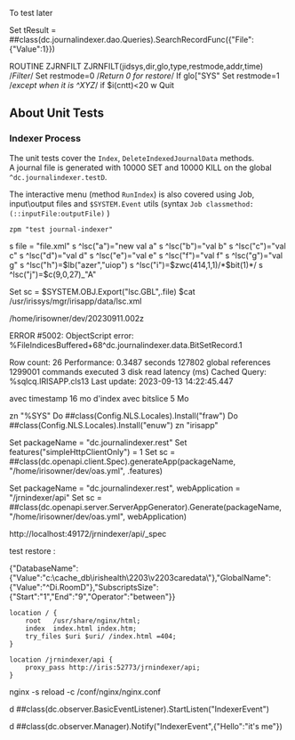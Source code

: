 To test later

Set tResult = ##class(dc.journalindexer.dao.Queries).SearchRecordFunc({"File":{"Value":1}})



ROUTINE ZJRNFILT
ZJRNFILT(jidsys,dir,glo,type,restmode,addr,time)    /*Filter*/
    Set restmode=0                                  /*Return 0 for restore*/
    If glo["SYS" Set restmode=1                     /*except when it is ^XYZ*/
    if $i(cntt)<20 w
    Quit


## About Unit Tests

### Indexer Process

The unit tests cover the `Index`, `DeleteIndexedJournalData` methods.  
A journal file is generated with 10000 SET and 10000 KILL on the global `^dc.journalindexer.testD`.  

The interactive menu (method `RunIndex`) is also covered using Job, input\output files and `$SYSTEM.Event` utils (syntax `Job classmethod:(::inputFile:outputFile)` )


```objectscript
zpm "test journal-indexer"
```

s file = "file.xml"
s ^lsc("a")="new val a"
s ^lsc("b")="val b"
s ^lsc("c")="val c"
s ^lsc("d")="val d"
s ^lsc("e")="val e"
s ^lsc("f")="val f"
s ^lsc("g")="val g"
s ^lsc("h")=$lb("azer","uiop")
s ^lsc("i")=$zwc(414,1,1)/*$bit(1)*/
s ^lsc("j")=$c(9,0,27)_"A"

Set sc = $SYSTEM.OBJ.Export("lsc.GBL",.file)
$cat /usr/irissys/mgr/irisapp/data/lsc.xml



/home/irisowner/dev/20230911.002z



ERROR #5002: ObjectScript error: <LIST>%FileIndicesBuffered+68^dc.journalindexer.data.BitSetRecord.1



Row count: 26 Performance: 0.3487 seconds  127802 global references 1299001 commands executed 3 disk read latency (ms)  Cached Query: %sqlcq.IRISAPP.cls13  Last update: 2023-09-13 14:22:45.447

avec timestamp 16 mo d'index
avec bitslice  5 Mo

zn "%SYS"
Do ##class(Config.NLS.Locales).Install("fraw")
Do ##class(Config.NLS.Locales).Install("enuw")
zn "irisapp"

Set packageName = "dc.journalindexer.rest" 
Set features("simpleHttpClientOnly") = 1 
Set sc = ##class(dc.openapi.client.Spec).generateApp(packageName, "/home/irisowner/dev/oas.yml", .features)

Set packageName = "dc.journalindexer.rest", webApplication = "/jrnindexer/api" 
Set sc = ##class(dc.openapi.server.ServerAppGenerator).Generate(packageName, "/home/irisowner/dev/oas.yml", webApplication)


http://localhost:49172/jrnindexer/api/_spec


test restore : 

{"DatabaseName":{"Value":"c:\\cache_db\\irishealth\\2203\\v2203caredata\\"},"GlobalName":{"Value":"^Di.RoomD"},"SubscriptsSize":{"Start":"1","End":"9","Operator":"between"}}



    location / {
        root   /usr/share/nginx/html;
        index  index.html index.htm;
        try_files $uri $uri/ /index.html =404;
    }

    location /jrnindexer/api {
        proxy_pass http://iris:52773/jrnindexer/api;
    }

nginx -s reload -c /conf/nginx/nginx.conf


d ##class(dc.observer.BasicEventListener).StartListen("IndexerEvent")

d ##class(dc.observer.Manager).Notify("IndexerEvent",{"Hello":"it's me"})
